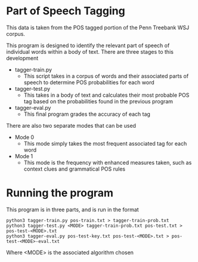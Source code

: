 # Part of Speech Tagging
This data is taken from the POS tagged portion of the Penn 
Treebank WSJ corpus. 

This program is designed to identify the relevant part of speech of individual words within a body of text. There are three stages to this development
* tagger-train.py
  * This script takes in a corpus of words and their associated parts of speech to determine POS probabilities for each word
* tagger-test.py
  * This takes in a body of text and calculates their most probable POS tag based on the probabilities found in the previous program
* tagger-eval.py
  * This final program grades the accuracy of each tag

There are also two separate modes that can be used
* Mode 0
  * This mode simply takes the most frequent associated tag for each word
* Mode 1
  * This mode is the frequency with enhanced measures taken, such as context clues and grammatical POS rules

# Running the program
This program is in three parts, and is run in the format
```
python3 tagger-train.py pos-train.txt > tagger-train-prob.txt
python3 tagger-test.py <MODE> tagger-train-prob.txt pos-test.txt > pos-test-<MODE>.txt
python3 tagger-eval.py pos-test-key.txt pos-test-<MODE>.txt > pos-test-<MODE>-eval.txt
```
Where \<MODE\> is the associated algorithm chosen
